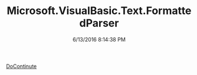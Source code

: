 ﻿---
title: Microsoft.VisualBasic.Text.FormattedParser
date: 6/13/2016 8:14:38 PM
---

[DoContinute](T-Microsoft.VisualBasic.Text.FormattedParser.DoContinute.html)
